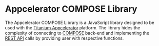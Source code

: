 Appcelerator COMPOSE Library
========

The Appcelerator COMPOSE Library is a JavaScript library designed to be used with the [Titanium Appcelerator] platform. The library hides the complexity of connecting to [COMPOSE] back-end and implementing the [REST API] calls by providing user with respective functions.



[Titanium Appcelerator]:http://www.appcelerator.com
[COMPOSE]:http://www.compose-project.eu
[REST API]:http://docs.servioticy.com/

